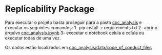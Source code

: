 # Replicability Package
Para executar o projeto basta proseguir para a pasta [coc_analysis](https://github.com/OxenteWash/ICSE-SEIS25-Replicability) e executar os seguintes comandos:
1- pip install -r requirements.txt 
2- abrir o arquivo [coc_analysis.ipynb](https://github.com/OxenteWash/ICSE-SEIS25-Replicability/blob/main/coc_analysis/coc_analysis.ipynb)
3- executar o notebook celula a celula ou executar todas de uma vez.

Os dados estão localizados em [coc_analysis/data/code_of_conduct_files](https://github.com/OxenteWash/ICSE-SEIS25-Replicability/tree/main/coc_analysis/data/code_of_conduct_files)
